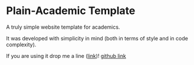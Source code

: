 # Plain-Academic Template
A truly simple website template for academics.


It was developed with simplicity in mind (both in terms of style and in code complexity). 


If you are using it drop me a line ([link](https://mavroud.is))!
[github link](https://github.com/mavroudisv/plain-academic)

